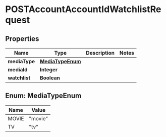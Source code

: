 

# POSTAccountAccountIdWatchlistRequest


## Properties

| Name | Type | Description | Notes |
|------------ | ------------- | ------------- | -------------|
|**mediaType** | [**MediaTypeEnum**](#MediaTypeEnum) |  |  |
|**mediaId** | **Integer** |  |  |
|**watchlist** | **Boolean** |  |  |



## Enum: MediaTypeEnum

| Name | Value |
|---- | -----|
| MOVIE | &quot;movie&quot; |
| TV | &quot;tv&quot; |



